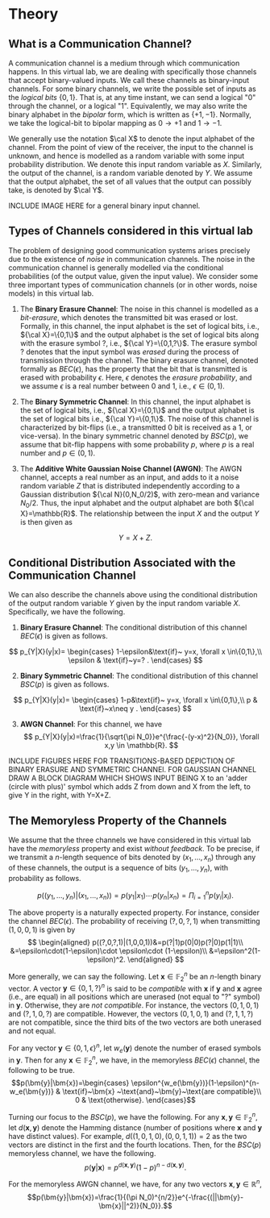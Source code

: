 # Theory 

## What is a Communication Channel? 

A communication channel is a medium through which communication happens. In this virtual lab, we are dealing with specifically those channels that accept binary-valued inputs. We call these channels as binary-input channels. For some binary channels, we write the possible set of inputs as the *logical bits* $\{0,1\}$. That is, at any time instant, we can send a logical "0" through the channel, or a logical "1". Equivalently, we may also write the binary alphabet in the *bipolar* form, which is written as $\{+1,-1\}$. Normally, we take the logical-bit to bipolar mapping as $0\to +1$ and $1\to -1$.


We generally use the notation $\cal X$ to denote the input alphabet of the channel. From the point of view of the receiver, the input to the channel is unknown, and hence is modelled as a random variable with some input probability distribution. We denote this input random variable as $X$. Similarly, the output of the channel, is a random variable denoted by $Y$. We assume that the output alphabet, the set of all values that the output can possibly take, is denoted by $\cal Y$. 

INCLUDE IMAGE HERE for a general binary input channel. 

## Types of Channels considered in this virtual lab

The problem of designing good communication systems arises precisely due to the existence of *noise* in communication channels. The noise in the communication channel is generally modelled via the conditional probabilities (of the output value, given the input value). We consider some three important types of communication channels (or in other words, noise models) in this virtual lab.

1. The **Binary Erasure Channel**: The noise in this channel is modelled as a *bit-erasure*, which denotes the transmitted bit was erased or lost. Formally, in this channel, the input alphabet is the set of logical bits, i.e., ${\cal X}=\{0,1\}$ and the output alphabet is the set of logical bits along with the erasure symbol $?$, i.e., ${\cal Y}=\{0,1,?\}$. The erasure symbol $?$ denotes that the input symbol was *erased* during the process of transmission through the channel. The binary erasure channel, denoted formally as $BEC(\epsilon)$, has the property that the bit that is transmitted is erased with probability $\epsilon$. Here, $\epsilon$ denotes the *erasure probability*, and we assume $\epsilon$ is a real number between $0$ and $1$, i.e., $\epsilon\in(0,1)$. 

2. The **Binary Symmetric Channel**: In this channel, the input alphabet is the set of logical bits, i.e., ${\cal X}=\{0,1\}$ and the output alphabet is the set of logical bits  i.e., ${\cal Y}=\{0,1\}$. The noise of this channel is characterized by bit-flips (i.e., a transmitted $0$ bit is received as a $1$, or vice-versa). In the binary symmetric channel denoted by $BSC(p)$, we assume that bit-flip happens with some probability $p$, where $p$ is a real number and $p\in(0,1)$. 

3. The **Additive White Gaussian Noise Channel (AWGN)**: The AWGN channel, accepts a real number as an input, and adds to it a noise random variable $Z$ that is distributed independently according to a Gaussian distribution ${\cal N}(0,N_0/2)$, with zero-mean and variance $N_0/2$. Thus, the input alphabet and the output alphabet are both ${\cal X}=\mathbb{R}$. The relationship between the input $X$ and the output $Y$ is then given as 

$$Y=X+Z.$$ 

## Conditional Distribution Associated with the Communication Channel

We can also describe the channels above using the conditional distribution of the output random variable $Y$ given by the input random variable $X$. Specifically, we have the following. 

1. **Binary Erasure Channel**: The conditional distribution of this channel $BEC(\epsilon)$ is given as follows.

$$
p_{Y|X}(y|x)=
\begin{cases}
1-\epsilon&\text{if}~ y=x, \forall x \in\{0,1\},\\
\epsilon & \text{if}~y=? . 
\end{cases}
$$

2. **Binary Symmetric Channel**: The conditional distribution of this channel $BSC(p)$ is given as follows.

$$
p_{Y|X}(y|x)=
\begin{cases}
1-p&\text{if}~ y=x, \forall x \in\{0,1\},\\
p & \text{if}~x\neq y . 
\end{cases}
$$

3. **AWGN Channel**: For this channel, we have
$$
p_{Y|X}(y|x)=\frac{1}{\sqrt{\pi N_0}}e^{\frac{-(y-x)^2}{N_0}}, \forall x,y \in \mathbb{R}. 
$$

INCLUDE FIGURES HERE FOR TRANSITIONS-BASED DEPICTION OF BINARY ERASURE AND SYMMETRIC CHANNEl. FOR GAUSSIAN CHANNEL DRAW A BLOCK DIAGRAM WHICH SHOWS INPUT BEING X to an 'adder (circle with plus)' symbol which adds Z from down and X from the left, to give Y in the right, with Y=X+Z. 

## The Memoryless Property of the Channels

We assume that the three channels we have considered in this virtual lab have the *memoryless* property and exist *without feedback*. To be precise, if we transmit a $n$-length sequence of bits denoted by $(x_1,\ldots,x_n)$ through any of these channels, the output is a sequence of bits $(y_1,\ldots,y_n)$, with probability as follows. 

$$p((y_1,\ldots,y_n)|(x_1,\ldots,x_n))=p(y_1|x_1)\cdots p(y_n|x_n)=\Pi_{i=1}^n p(y_i|x_i).$$

The above property is a naturally expected property. For instance, consider the channel $BEC(\epsilon)$. The probability of receiving $(?,0,?,1)$ when transmitting $(1,0,0,1)$ is given by 
$$
\begin{aligned}
p((?,0,?,1)|(1,0,0,1))&=p(?|1)p(0|0)p(?|0)p(1|1)\\
&=\epsilon\cdot(1-\epsilon)\cdot \epsilon\cdot (1-\epsilon)\\
&=\epsilon^2(1-\epsilon)^2.
\end{aligned}
$$

More generally, we can say the following. Let $\bm{x}\in \mathbb{F}_2^n$ be an $n$-length binary vector. A vector $\bm{y} \in \{0,1,?\}^n$ is said to be *compatible* with $\bm{x}$ if $\bm{y}$ and $\bm{x}$ agree (i.e., are equal) in all positions which are unerased (not equal to "?" symbol) in $\bm{y}$. Otherwise, they are *not compatible*. For instance, the vectors $(0,1,0,1)$ and $(?,1,0,?)$ are compatible. However, the vectors $(0,1,0,1)$ and $(?,1,1,?)$ are not compatible, since the third bits of the two vectors are both unerased and not equal. 

 For any vector $\bm{y}\in\{0,1,\epsilon\}^n$, let $w_e(\bm{y})$ denote the number of erased symbols in $\bm{y}$. Then for any $\bm{x}\in\mathbb{F}_2^n$, we have, in the memoryless $BEC(\epsilon)$ channel, the following to be true. 
$$p(\bm{y}|\bm{x})=\begin{cases}
\epsilon^{w_e(\bm{y})}(1-\epsilon)^{n-w_e(\bm{y})} & \text{if}~\bm{x} ~\text{and}~\bm{y}~\text{are compatible}\\
0 & \text{otherwise}. 
\end{cases}$$ 

Turning our focus to the $BSC(p)$, we have the following. For any $\bm{x},\bm{y}\in\mathbb{F}_2^n$, let $d(\bm{x},\bm{y})$ denote the Hamming distance (number of positions where $\bm{x}$ and $\bm{y}$ have distinct values). For example, $d((1,0,1,0),(0,0,1,1))=2$ as the two vectors are distinct in the first and the fourth locations. Then, for the $BSC(p)$ memoryless channel, we have the following.
$$p(\bm{y}|\bm{x})=p^{d(\bm{x},\bm{y})}(1-p)^{n-d(\bm{x},\bm{y})}.$$

For the memoryless AWGN channel, we have, for any two vectors $\bm{x},\bm{y}\in\mathbb{R}^n$, 
$$p(\bm{y}|\bm{x})=\frac{1}{(\pi N_0)^{n/2}}e^{-\frac{(||\bm{y}-\bm{x}||^2)}{N_0}}.$$